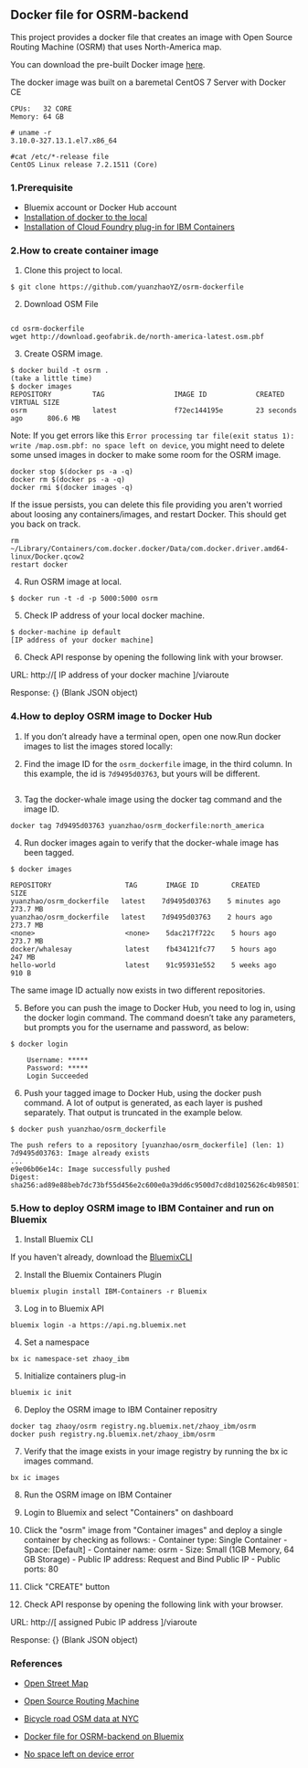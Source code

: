 ## Docker file for OSRM-backend

This project provides a docker file that creates an image with Open Source Routing Machine (OSRM) that uses North-America map.

You can download the pre-built Docker image [here](https://hub.docker.com/r/yuanzhao/osrm_dockerfile/).

The docker image was built on a baremetal CentOS 7 Server with Docker CE 
```
CPUs:	32 CORE
Memory:	64 GB

# uname -r
3.10.0-327.13.1.el7.x86_64

#cat /etc/*-release file
CentOS Linux release 7.2.1511 (Core) 

```


### 1.Prerequisite
- Bluemix account or Docker Hub account
- [Installation of docker to the local](https://docs.docker.com/installation/)
- [Installation of Cloud Foundry plug-in for IBM Containers](https://www.ng.bluemix.net/docs/containers/container_cli_ov.html#container_cli_choosing)


### 2.How to create container image

1. Clone this project to local.

```
$ git clone https://github.com/yuanzhaoYZ/osrm-dockerfile
```

2. Download OSM File

```

cd osrm-dockerfile
wget http://download.geofabrik.de/north-america-latest.osm.pbf
```

3. Create OSRM image.

  ```
  $ docker build -t osrm .
  (take a little time)
  $ docker images
  REPOSITORY          TAG                 IMAGE ID            CREATED             VIRTUAL SIZE
  osrm                latest              f72ec144195e        23 seconds ago      806.6 MB
  ```

Note: If you get errors like this `Error processing tar file(exit status 1): write /map.osm.pbf: no space left on device`, you might need to delete some unsed images in docker to make some room for the OSRM image.
```
docker stop $(docker ps -a -q)
docker rm $(docker ps -a -q)
docker rmi $(docker images -q)
```

If the issue persists, you can delete this file providing you aren't worried about loosing any containers/images, and restart Docker. This should get you back on track.

```
rm ~/Library/Containers/com.docker.docker/Data/com.docker.driver.amd64-linux/Docker.qcow2
restart docker
```

4. Run OSRM image at local.

  ```
  $ docker run -t -d -p 5000:5000 osrm
  ```

5. Check IP address of your local docker machine.

  ```
  $ docker-machine ip default
  [IP address of your docker machine]
  ```

6. Check API response by opening the following link with your browser.

  URL: http://[ IP address of your docker machine ]/viaroute

  Response: {} (Blank JSON object)

### 4.How to deploy OSRM image to Docker Hub

1. If you don’t already have a terminal open, open one now.Run docker images to list the images stored locally:

2. Find the image ID for the `osrm_dockerfile` image, in the third column. In this example, the id is `7d9495d03763`, but yours will be different.
```

```
3. Tag the docker-whale image using the docker tag command and the image ID.
```
docker tag 7d9495d03763 yuanzhao/osrm_dockerfile:north_america
```

4. Run docker images again to verify that the docker-whale image has been tagged.
```
$ docker images

REPOSITORY                  TAG       IMAGE ID        CREATED          SIZE
yuanzhao/osrm_dockerfile   latest    7d9495d03763    5 minutes ago    273.7 MB
yuanzhao/osrm_dockerfile   latest    7d9495d03763    2 hours ago      273.7 MB
<none>                      <none>    5dac217f722c    5 hours ago      273.7 MB
docker/whalesay             latest    fb434121fc77    5 hours ago      247 MB
hello-world                 latest    91c95931e552    5 weeks ago      910 B
```
The same image ID actually now exists in two different repositories.


5. Before you can push the image to Docker Hub, you need to log in, using the docker login command. The command doesn’t take any parameters, but prompts you for the username and password, as below:
```
$ docker login

    Username: *****
    Password: *****
    Login Succeeded

```

6. Push your tagged image to Docker Hub, using the docker push command. A lot of output is generated, as each layer is pushed separately. That output is truncated in the example below.
```
$ docker push yuanzhao/osrm_dockerfile

The push refers to a repository [yuanzhao/osrm_dockerfile] (len: 1)
7d9495d03763: Image already exists
...
e9e06b06e14c: Image successfully pushed
Digest: sha256:ad89e88beb7dc73bf55d456e2c600e0a39dd6c9500d7cd8d1025626c4b985011

```

### 5.How to deploy OSRM image to IBM Container and run on Bluemix

1. Install Bluemix CLI

If you haven't already, download the [BluemixCLI](http://clis.ng.bluemix.net/ui/home.html)

2. Install the Bluemix Containers Plugin

```
bluemix plugin install IBM-Containers -r Bluemix

```

3. Log in to Bluemix API

```
bluemix login -a https://api.ng.bluemix.net
```

4. Set a namespace

```
bx ic namespace-set zhaoy_ibm
```

5. Initialize containers plug-in
```
bluemix ic init
```

6. Deploy the OSRM image to IBM Container repositry

```
docker tag zhaoy/osrm registry.ng.bluemix.net/zhaoy_ibm/osrm
docker push registry.ng.bluemix.net/zhaoy_ibm/osrm
```

7. Verify that the image exists in your image registry by running the bx ic images command.

```
bx ic images
```

8. Run the OSRM image on IBM Container

  3. Login to Bluemix and select "Containers" on dashboard
  3. Click the "osrm" image from "Container images" and deploy a single container by checking as follows:
    - Container type: Single Container
    - Space: [Default]
    - Container name: osrm
    - Size: Small (1GB Memory, 64 GB Storage)
    - Public IP address: Request and Bind Public IP
    - Public ports: 80
  3. Click "CREATE" button

9. Check API response by opening the following link with your browser.

  URL: http://[ assigned Pubic IP address ]/viaroute

  Response: {} (Blank JSON object)



### References

- [Open Street Map](http://www.openstreetmap.org/#map=5/51.500/-0.100)

- [Open Source Routing Machine](https://github.com/Project-OSRM/osrm-backend)

- [Bicycle road OSM data at NYC](http://download.bbbike.org/osm/bbbike/NewYork/)

- [Docker file for OSRM-backend on Bluemix](https://hub.jazz.net/project/masanobu/osrm-dockerfile/overview)

- [No space left on device error](https://forums.docker.com/t/no-space-left-on-device-error/10894/2)
